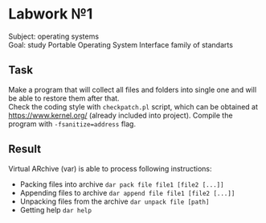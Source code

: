 # Labwork №1
Subject: operating systems  
Goal: study Portable Operating System Interface family of standarts

## Task
Make a program that will collect all files and folders into single one and will be able to restore them after that.  
Check the coding style with `checkpatch.pl` script, which can be obtained at <https://www.kernel.org/> (already included into project). Compile the program with `-fsanitize=address` flag.

## Result
Virtual ARchive (var) is able to process following instructions:
* Packing files into archive `dar pack file file1 [file2 [...]]`
* Appending files to archive `dar append file file1 [file2 [...]]`
* Unpacking files from the archive `dar unpack file [path]`
* Getting help `dar help`
